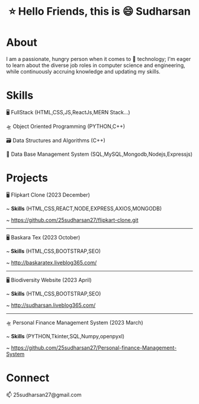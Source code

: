 

<h1 align="center">⭐ Hello Friends, this is 😄 Sudharsan</h1>
<h1 align="left">About</h1>

I am a passionate, hungry person when it comes to 🔭 technology; I'm eager to learn about the diverse job roles in computer science and engineering, while continuously accruing knowledge and updating my skills.</h3>

<h1 align="left">Skills</h1>

🖥️ FullStack (HTML,CSS,JS,ReactJs,MERN Stack...)

🛸 Object Oriented Programming (PYTHON,C++)

🗃️ Data Structures and Algorithms (C++)

💾 Data Base Management System (SQL,MySQL,Mongodb,Nodejs,Expressjs)

<h1 align="left">Projects</h1>

🖥️ Flipkart Clone (2023 December)

~ <b> Skills</b> (HTML,CSS,REACT,NODE,EXPRESS,AXIOS,MONGODB)

~ https://github.com/25sudharsan27/flipkart-clone.git

<hr>

🖥️ Baskara Tex (2023 October)

~<b> Skills</b> (HTML,CSS,BOOTSTRAP,SEO)

~ http://baskaratex.liveblog365.com/

<hr>

🖥️ Biodiversity Website (2023 April)

~ <b>Skills</b> (HTML,CSS,BOOTSTRAP,SEO)

~ http://sudharsan.liveblog365.com/

<hr>

🛸 Personal Finance Management System (2023 March)

~ <b>Skills</b> (PYTHON,Tkinter,SQL,Numpy,openpyxl)

~ https://github.com/25sudharsan27/Personal-finance-Management-System


<h1 align="left">Connect</h1>
📫 25sudharsan27@gmail.com


